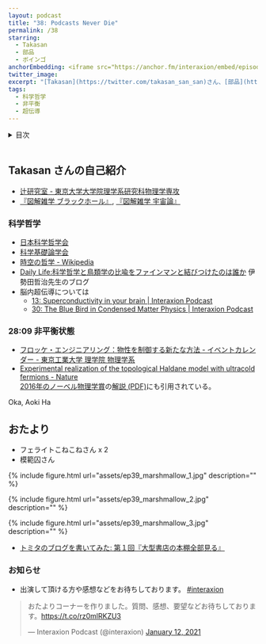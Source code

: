 ```yaml
---
layout: podcast
title: "38: Podcasts Never Die"
permalink: /38
starring:
  - Takasan
  - 部品
  - ボインゴ
anchorEmbedding: <iframe src="https://anchor.fm/interaxion/embed/episodes/38-Podcasts-Never-Die--oka-e1isgm4" height="102px" width="100%" frameborder="0" scrolling="no"></iframe>
twitter_image: 
excerpt: "[Takasan](https://twitter.com/takasan_san_san)さん、[部品](https://twitter.com/tjmlab)、[Oka](https://twitter.com/nowohyeah)で宇宙飛行士選抜試験などについて話しました。"
tags:
  - 科学哲学
  - 非平衡
  - 超伝導
---
```


<details>
<!-- https://github.com/gettalong/kramdown/issues/155#issuecomment-339793629 -->
<summary markdown='span'>目次</summary>
<nav>
  * this unordered seed list will be replaced by toc as unordered list
  {:toc}
<!-- https://stackoverflow.com/a/38419441/11480802 -->
</nav>
</details>
<br>


## Takasan さんの自己紹介

- [辻研究室 - 東京大学大学院理学系研究科物理学専攻](http://dyn.phys.s.u-tokyo.ac.jp/home/)
- [『図解雑学 ブラックホール』](https://amzn.to/3MZ74IF), [『図解雑学 宇宙論』](https://amzn.to/3N6sbc2)

### 科学哲学

- [日本科学哲学会](http://pssj.info/)
- [科学基礎論学会](https://phsc.jp/)
- [時空の哲学 - Wikipedia](https://ja.wikipedia.org/wiki/%E6%99%82%E7%A9%BA%E3%81%AE%E5%93%B2%E5%AD%A6)
- [Daily Life:科学哲学と鳥類学の比喩をファインマンと結びつけたのは誰か](http://blog.livedoor.jp/iseda503/archives/1902793.html) 伊勢田哲治先生のブログ
- 脳内超伝導については
  - [13: Superconductivity in your brain | Interaxion Podcast](https://interaxion-podcast.github.io/13)
  - [30: The Blue Bird in Condensed Matter Physics | Interaxion Podcast](https://interaxion-podcast.github.io/30)

### 28:09 非平衡状態

- [フロッケ・エンジニアリング：物性を制御する新たな方法 - イベントカレンダー - 東京工業大学 理学院 物理学系](https://educ.titech.ac.jp/phys/event_information/2017/054035.html)
- [Experimental realization of the topological Haldane model with ultracold fermions - Nature](https://www.nature.com/articles/nature13915)  
  [2016年のノーベル物理学賞](https://www.nobelprize.org/prizes/physics/2016/summary/)の[解説 (PDF)](https://www.nobelprize.org/uploads/2018/06/advanced-physicsprize2016.pdf)にも引用されている。

Oka, Aoki
Ha

## おたより

- フェライトこねこねさん x 2
- 模範囚さん

{% include figure.html url="assets/ep39_marshmallow_1.jpg" description="" %}

{% include figure.html url="assets/ep39_marshmallow_2.jpg" description="" %}

{% include figure.html url="assets/ep39_marshmallow_3.jpg" description="" %}


- [トミタのブログを書いてみた: 第１回『大型書店の本棚全部見る』](http://tomitanoblogwokaitemita.blogspot.com/2018/08/blog-post_17.html)

### お知らせ

- 出演して頂ける方や感想などをお待ちしております。 [#interaxion](https://twitter.com/hashtag/interaxion)

<blockquote class="twitter-tweet tw-align-center"><p lang="ja" dir="ltr">おたよりコーナーを作りました。質問、感想、要望などお待ちしております。<a href="https://t.co/rz0mlRKZU3">https://t.co/rz0mlRKZU3</a></p>— Interaxion Podcast (@interaxion) <a href="https://twitter.com/interaxion/status/1348936492488421378?ref_src=twsrc%5Etfw">January 12, 2021</a>
</blockquote> <script async src="https://platform.twitter.com/widgets.js" charset="utf-8"></script>
